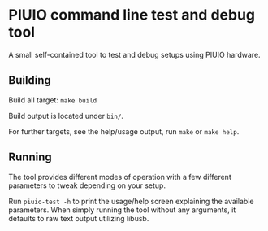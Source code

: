 # PIUIO command line test and debug tool

A small self-contained tool to test and debug setups using PIUIO hardware.

## Building

Build all target: `make build`

Build output is located under `bin/`.

For further targets, see the help/usage output, run `make` or `make help`.

## Running

The tool provides different modes of operation with a few different parameters
to tweak depending on your setup.

Run `piuio-test -h` to print the usage/help screen explaining the available
parameters. When simply running the tool without any arguments, it defaults to
raw text output utilizing libusb.
